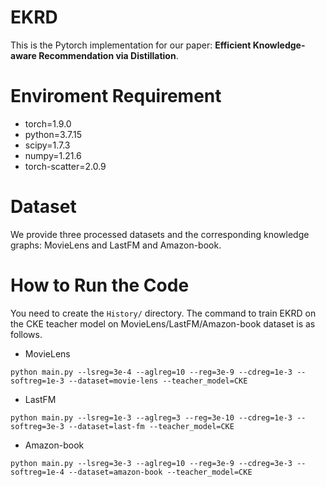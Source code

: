 # EKRD
This is the Pytorch implementation for our paper: **Efficient Knowledge-aware Recommendation via Distillation**.

# Enviroment Requirement
* torch=1.9.0
* python=3.7.15
* scipy=1.7.3
* numpy=1.21.6
* torch-scatter=2.0.9

# Dataset
We provide three processed datasets and the corresponding knowledge graphs: MovieLens and LastFM and Amazon-book.

# How to Run the Code
You need to create the `History/` directory. The command to train EKRD on the CKE teacher model on  MovieLens/LastFM/Amazon-book dataset is as follows.
* MovieLens
  
```python main.py --lsreg=3e-4 --aglreg=10 --reg=3e-9 --cdreg=1e-3 --softreg=1e-3 --dataset=movie-lens --teacher_model=CKE```

* LastFM

```python main.py --lsreg=1e-3 --aglreg=3 --reg=3e-10 --cdreg=1e-3 --softreg=3e-3 --dataset=last-fm --teacher_model=CKE```

* Amazon-book

```python main.py --lsreg=3e-3 --aglreg=10 --reg=3e-9 --cdreg=3e-3 --softreg=1e-4 --dataset=amazon-book --teacher_model=CKE```
